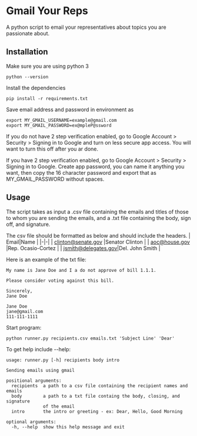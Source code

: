 # Gmail Your Reps

A python script to email your representatives about topics you are passionate about.

## Installation
Make sure you are using python 3
```
python --version
```
Install the dependencies
```
pip install -r requirements.txt
```
Save email address and password in environment as
```
export MY_GMAIL_USERNAME=example@gmail.com
export MY_GMAIL_PASSWORD=ex@mpleP@ssword
```
If you do not have 2 step verification enabled, go to Google Account > Security > Signing in to Google and turn on less secure app access. You will want to turn this off after you ar done. 

If you have 2 step verification enabled, go to Google Account > Security > Signing in to Google. Create app password, you can name it anything you want, then copy the 16 character password and export that as MY_GMAIL_PASSWORD without spaces.

## Usage
The script takes as input a .csv file containing the emails and titles of those to whom you are sending the emails, and a .txt file containing the body, sign off, and signature. 

The csv file should be formatted as below and should include the headers. 
| Email|Name |
|-|-|
| clinton@senate.gov  |Senator Clinton    |
| aoc@house.gov       |Rep. Ocasio-Cortez |
| jsmith@delegates.gov|Del. John Smith    |

Here is an example of the txt file:
```text
My name is Jane Doe and I a do not approve of bill 1.1.1.

Please consider voting against this bill.

Sincerely,
Jane Doe

Jane Doe
jane@gmail.com
111-111-1111
```

Start program:
```
python runner.py recipients.csv emails.txt 'Subject Line' 'Dear'
```
To get help include --help:
```
usage: runner.py [-h] recipients body intro

Sending emails using gmail

positional arguments:
  recipients  a path to a csv file containing the recipient names and emails
  body        a path to a txt file containg the body, closing, and signature
              of the email
  intro       the intro or greeting - ex: Dear, Hello, Good Morning

optional arguments:
  -h, --help  show this help message and exit
```


